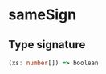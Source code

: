 # sameSign

## Type signature

<!-- prettier-ignore-start -->
```typescript
(xs: number[]) => boolean
```
<!-- prettier-ignore-end -->
